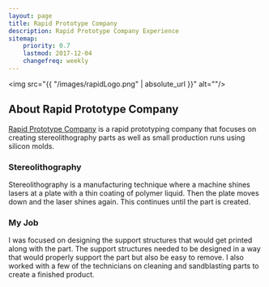 ```yaml
---
layout: page
title: Rapid Prototype Company
description: Rapid Prototype Company Experience
sitemap:
    priority: 0.7
    lastmod: 2017-12-04
    changefreq: weekly
---
```

<span class = "image right small"><img src="{{ "/images/rapidLogo.png" | absolute_url }}" alt=""/></span>
## About Rapid Prototype Company
<a href = "https://www.rpparts.com">Rapid Prototype Company</a> is a rapid prototyping company that focuses on creating stereolithography parts as well as small production runs using silicon molds.

### Stereolithography
Stereolithography is a manufacturing technique where a machine shines lasers at a plate with a thin coating of polymer liquid.
Then the plate moves down and the laser shines again. This continues until the part is created.


### My Job
I was focused on designing the support structures that would get printed along with the part. The support structures needed to be designed in a way that would properly support the part but also be easy to remove. I also worked with a few of the technicians on cleaning and sandblasting parts to create a finished product.
